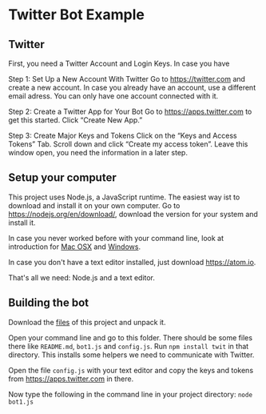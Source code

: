 # Twitter Bot Example

## Twitter

First, you need a Twitter Account and Login Keys. In case you have

Step 1: Set Up a New Account With Twitter
Go to https://twitter.com and create a new account. In case you already have an account, use a different email adress. You can only have one account connected with it.

Step 2: Create a Twitter App for Your Bot
Go to https://apps.twitter.com to get this started. Click “Create New App.”

Step 3: Create Major Keys and Tokens
Click on the “Keys and Access Tokens” Tab. Scroll down and click “Create my access token”. Leave this window open, you need the information in a later step.

## Setup your computer

This project uses Node.js, a JavaScript runtime. The easiest way ist to download and install it on your own computer.
Go to https://nodejs.org/en/download/, download the version for your system and install it.

In case you never worked before with your command line, look at introduction for [Mac OSX](http://blog.teamtreehouse.com/introduction-to-the-mac-os-x-command-line) and [Windows](http://www.bleepingcomputer.com/tutorials/windows-command-prompt-introduction/).

In case you don't have a text editor installed, just download https://atom.io.

That's all we need: Node.js and a text editor.

## Building the bot

Download the [files](https://github.com/silvioheinze/twitter-bot-example/archive/master.zip) of this project and unpack it.

Open your command line and go to this folder. There should be some files there like `README.md`, `bot1.js` and `config.js`.
Run `npm install twit` in that directory. This installs some helpers we need to communicate with Twitter.

Open the file `config.js` with your text editor and copy the keys and tokens from https://apps.twitter.com in there.

Now type the following in the command line in your project directory: `node bot1.js`
